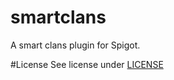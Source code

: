 # smartclans
A smart clans plugin for Spigot.

#License
See license under [LICENSE](https://github.com/Goldmensch/smartclans/blob/d44c006b2a0a98e332d5d85e2238cc2847e35746/LICENSE)
